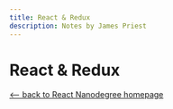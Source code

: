 ```yaml
---
title: React & Redux
description: Notes by James Priest
---
```

<!-- markdownlint-disable MD022 MD032 -->
<!-- # React Nanodegree -->
# React & Redux

[<-- back to React Nanodegree homepage](../index.html)

<!-- 
### Links
#### Resources
- [Create Amazing Forms by Pete LePage](https://goo.gl/i0vY1M) - input types, datalist, labels, autocomplete attributes, autofill pitfalls, real-time validation

#### Samples
- [Slider sample](../exercises/wf4-9/index.html) - Uses both mouse and touch events

---

## 1. Efficient Inputs Pt 1
### 1.1 Course Intro
Hi, I'm Ido Green. I'm a Developer Advocate at Google. And I'm Cameron Pittman. I make front-end courses here at Udacity. -->
